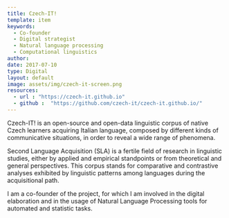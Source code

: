 ```yaml
---
title: Czech-IT!
template: item
keywords: 
  - Co-founder
  - Digital strategist
  - Natural language processing
  - Computational linguistics
author: 
date: 2017-07-10
type: Digital
layout: default
image: assets/img/czech-it-screen.png
resources:
  - url : "https://czech-it.github.io"
  - github :  "https://github.com/czech-it/czech-it.github.io/"
---
```


Czech-IT! is an open-source and open-data linguistic corpus of native Czech learners acquiring Italian language, composed by different kinds of communicative situations, in order to reveal a wide range of phenomena.

Second Language Acquisition (SLA) is a fertile field of research in linguistic studies, either by applied and empirical standpoints or from theoretical and general perspectives. This corpus stands for comparative and contrastive analyses exhibited by linguistic patterns among languages during the acquisitional path.

I am a co-founder of the project, for which I am involved in the digital elaboration and in the usage of Natural Language Processing tools for automated and statistic tasks.